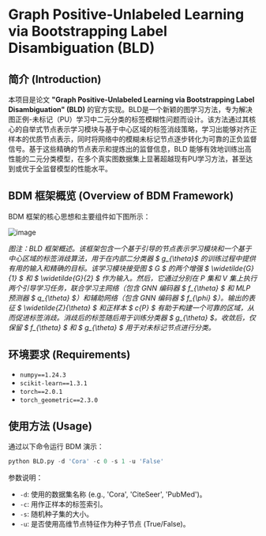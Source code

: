 # Graph Positive-Unlabeled Learning via Bootstrapping Label Disambiguation (BLD)

## 简介 (Introduction)

本项目是论文 **"Graph Positive-Unlabeled Learning via Bootstrapping Label Disambiguation" (BLD)** 的官方实现。BLD是一个新颖的图学习方法，专为解决图正例-未标记（PU）学习中二元分类的标签模糊性问题而设计。该方法通过其核心的自举式节点表示学习模块与基于中心区域的标签消歧策略，学习出能够对齐正样本的优质节点表示，同时将网络中的模糊未标记节点逐步转化为可靠的正负监督信号。基于这些精确的节点表示和提炼出的监督信息，BLD 能够有效地训练出高性能的二元分类模型，在多个真实图数据集上显著超越现有PU学习方法，甚至达到或优于全监督模型的性能水平。

<!--
**论文链接:**
[Bootstrap Deep Metric for Seed Expansion in Attributed Networks](https://dl.acm.org/doi/10.1145/3626772.3657687)
*Proceedings of the 47th International ACM SIGIR Conference on Research and Development in Information Retrieval (SIGIR '24)*


## 引用 (Citation)

如果您在研究中发现 BDM 有用，请考虑引用我们的论文：

```bibtex
@inproceedings{10.1145/3626772.3657687,
  author    = {Liang, Chunquan and Wang, Yifan and Chen, Qiankun and Feng, Xinyuan and Wang, Luyue and Li, Mei and Zhang, Hongming},
  title     = {Bootstrap Deep Metric for Seed Expansion in Attributed Networks},
  booktitle = {Proceedings of the 47th International ACM SIGIR Conference on Research and Development in Information Retrieval (SIGIR '24)},
  year      = {2024},
  publisher = {Association for Computing Machinery},
  doi       = {10.1145/3626772.3657687},
  pages = {1629–1638},
  numpages = {10},
  location = {Washington DC, USA}, 
}
```
-->

## BDM 框架概览 (Overview of BDM Framework)

BDM 框架的核心思想和主要组件如下图所示：

![image](https://github.com/user-attachments/assets/1344d26e-5bdd-491b-bcb9-48f397c347b2)

*图注：BLD 框架概述。该框架包含一个基于引导的节点表示学习模块和一个基于中心区域的标签消歧算法，用于在内部二分类器 $ g_{\theta}$ 的训练过程中提供有用的输入和精确的目标。该学习模块接受图 $ G $ 的两个增强 $ \widetilde{G}_{1} $ 和 $ \widetilde{G}_{2} $ 作为输入。然后，它通过分别在 P 集和 V 集上执行两个引导学习任务，联合学习主网络（包含 GNN 编码器 $ f_{\theta} $ 和 MLP 预测器 $ q_{\theta} $）和辅助网络（包含 GNN 编码器 $ f_{\phi} $）。输出的表征 $ \widetilde{Z}_{\theta} $ 和正样本 $ c_{P} $ 有助于构建一个可靠的区域，从而促进标签消歧。消歧后的标签随后用于训练分类器 $ g_{\theta} $。收敛后，仅保留 $ f_{\theta} $ 和 $ g_{\theta} $ 用于对未标记节点进行分类。*

## 环境要求 (Requirements)

- `numpy==1.24.3`
- `scikit-learn==1.3.1`
- `torch==2.0.1`
- `torch_geometric==2.3.0`

## 使用方法 (Usage)

通过以下命令运行 BDM 演示：

```python
python BLD.py -d 'Cora' -c 0 -s 1 -u 'False'
```

参数说明：
- `-d`: 使用的数据集名称 (e.g., 'Cora', 'CiteSeer', 'PubMed')。
- `-c`: 用作正样本的标签索引。
- `-s`: 随机种子集的大小。
- `-u`: 是否使用高维节点特征作为种子节点 (True/False)。



